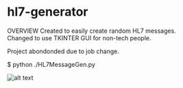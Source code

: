 # hl7-generator
OVERVIEW
Created to easily create random HL7 messages.  
Changed to use TKINTER GUI for non-tech people.

Project abondonded due to job change.

$ python ./HL7MessageGen.py

![alt text](https://github.com/sturgisk/hl7-generator/blob/master/HL7Gen%20Screenshot.PNG)
